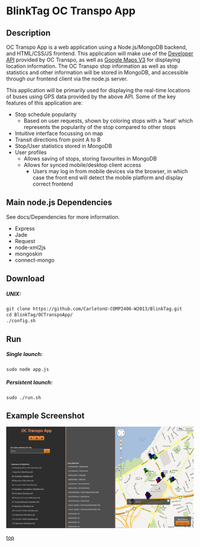 BlinkTag OC Transpo App
=======================

Description
-----------
OC Transpo App is a web application using a Node.js/MongoDB backend, and HTML/CSS/JS frontend. This application will make use of the [Developer API](http://www.octranspo1.com/developers/documentation/) provided by OC Transpo, as well as [Google Maps V3](https://developers.google.com/maps/documentation/javascript/reference/) for displaying location information. The OC Transpo stop information as well as stop statistics and other information will be stored in MongoDB, and accessible through our frontend client via the node.js server.

This application will be primarily used for displaying the real-time locations of buses using GPS data provided by the above API. Some of the key features of this application are:
* Stop schedule popularity
    * Based on user requests, shown by coloring stops with a 'heat' which represents the popularity of the stop compared to other stops
* Intuitive interface focussing on map
* Transit directions from point A to B
* Stop/User statistics stored in MongoDB
* User profiles
	* Allows saving of stops, storing favourites in MongoDB
	* Allows for synced mobile/desktop client access
		* Users may log in from mobile devices via the browser, in which case the front end will detect the mobile platform and display correct frontend

Main node.js Dependencies
-------------------------

See docs/Dependencies for more information.
* Express
* Jade
* Request
* node-xml2js
* mongoskin
* connect-mongo

Download
--------

##### UNIX:

	git clone https://github.com/CarletonU-COMP2406-W2013/BlinkTag.git
	cd BlinkTag/OCTranspoApp/
	./config.sh
	
Run
-------

##### Single launch:
	
	sudo node app.js
	
##### Persistent launch:
	
	sudo ./run.sh
	
Example Screenshot
------------------

![Searching for Bayshore stations](/Images/ocApp.png "Searching for Bayshore stations")

[top](#blinktag-oc-transpo-app)
